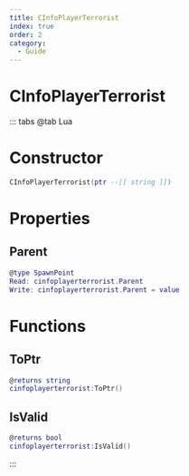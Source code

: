 ```yaml
---
title: CInfoPlayerTerrorist
index: true
order: 2
category:
  - Guide
---
```


# CInfoPlayerTerrorist

::: tabs
@tab Lua
# Constructor
```lua
CInfoPlayerTerrorist(ptr --[[ string ]])
```
# Properties
## Parent 
```lua
@type SpawnPoint
Read: cinfoplayerterrorist.Parent
Write: cinfoplayerterrorist.Parent = value
```
# Functions
## ToPtr
```lua
@returns string
cinfoplayerterrorist:ToPtr()
```
## IsValid
```lua
@returns bool
cinfoplayerterrorist:IsValid()
```

:::